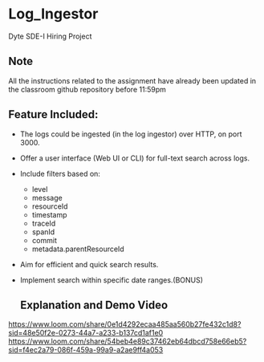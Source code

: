 # Log_Ingestor
Dyte SDE-I Hiring Project

## Note
All the instructions related to the assignment have already been updated in the classroom github repository before 11:59pm

## Feature Included:
- The logs could be ingested (in the log ingestor) over HTTP, on port 3000.
- Offer a user interface (Web UI or CLI) for full-text search across logs.
- Include filters based on:
    - level
    - message
    - resourceId
    - timestamp
    - traceId
    - spanId
    - commit
    - metadata.parentResourceId
- Aim for efficient and quick search results.
- Implement search within specific date ranges.(BONUS)

  ## Explanation and Demo Video
https://www.loom.com/share/0e1d4292ecaa485aa560b27fe432c1d8?sid=48e50f2e-0273-44a7-a233-b137cd1af1e0
https://www.loom.com/share/54beb4e89c37462eb64dbcd758e66eb5?sid=f4ec2a79-086f-459a-99a9-a2ae9ff4a053


